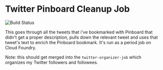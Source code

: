 # Twitter Pinboard Cleanup Job 

![Build Status](https://github.com/this-week-in/twitter-pinboard-cleanup-job/workflows/CI/badge.svg)

This goes through all the tweets that i've bookmarked with Pinboard that didn't get a proper description, pulls down the relevant tweet and uses that tweet's text to enrich the Pinboard bookmark. It's run as a period job on Cloud Foundry.
 
Note: this should get merged into the `twitter-organizer-job` which organizes my Twitter followers and followees.






